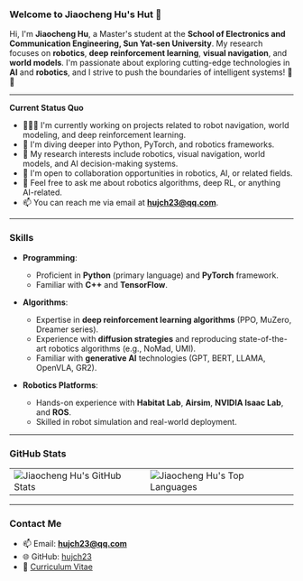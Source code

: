 ### Welcome to Jiaocheng Hu's Hut 👋  

Hi, I'm **Jiaocheng Hu**, a Master's student at the **School of Electronics and Communication Engineering, Sun Yat-sen University**. My research focuses on **robotics**, **deep reinforcement learning**, **visual navigation**, and **world models**. I'm passionate about exploring cutting-edge technologies in **AI** and **robotics**, and I strive to push the boundaries of intelligent systems! 🤖✨  

---  

**Current Status Quo**  

- 👨🏻‍💻 I'm currently working on projects related to robot navigation, world modeling, and deep reinforcement learning.  
- 🌱 I'm diving deeper into Python, PyTorch, and robotics frameworks.  
- 🤔 My research interests include robotics, visual navigation, world models, and AI decision-making systems.  
- 💼 I'm open to collaboration opportunities in robotics, AI, or related fields.  
- 💬 Feel free to ask me about robotics algorithms, deep RL, or anything AI-related.  
- 📫 You can reach me via email at **hujch23@qq.com**.  

---  

### **Skills**  
- **Programming**:  
  - Proficient in **Python** (primary language) and **PyTorch** framework.  
  - Familiar with **C++** and **TensorFlow**.  

- **Algorithms**:  
  - Expertise in **deep reinforcement learning algorithms** (PPO, MuZero, Dreamer series).  
  - Experience with **diffusion strategies** and reproducing state-of-the-art robotics algorithms (e.g., NoMad, UMI).  
  - Familiar with **generative AI** technologies (GPT, BERT, LLAMA, OpenVLA, GR2).  

- **Robotics Platforms**:  
  - Hands-on experience with **Habitat Lab**, **Airsim**, **NVIDIA Isaac Lab**, and **ROS**.  
  - Skilled in robot simulation and real-world deployment.  

---  

### **GitHub Stats**  
<table>  
  <tr>  
    <td>  
      <img src="https://github-readme-stats.vercel.app/api?username=hujch23&show_icons=true&hide_border=true" alt="Jiaocheng Hu's GitHub Stats" />  
    </td>  
    <td>  
      <img src="https://github-readme-stats.vercel.app/api/top-langs/?username=hujch23&layout=compact&hide_border=true" alt="Jiaocheng Hu's Top Languages" />  
    </td>  
  </tr>  
</table>  

---  

### **Contact Me**  
- 📫 Email: **hujch23@qq.com**  
- 🌐 GitHub: [hujch23](https://github.com/hujch23)  
- 📄 [Curriculum Vitae](https://github.com/hujch23)
